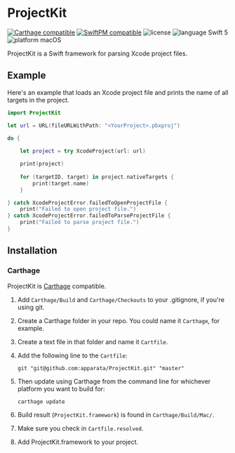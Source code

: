 # ProjectKit

[![Carthage compatible](https://img.shields.io/badge/Carthage-compatible-4BC51D.svg?style=flat)](https://github.com/Carthage/Carthage) [![SwiftPM compatible](https://img.shields.io/badge/SwiftPM-compatible-4BC51D.svg?style=flat)](https://swift.org/package-manager/) ![license](https://img.shields.io/badge/license-MIT-blue.svg) ![language Swift 5](https://img.shields.io/badge/language-Swift%205-orange.svg) ![platform macOS](https://img.shields.io/badge/platform-OSX-lightgrey.svg)

ProjectKit is a Swift framework for parsing Xcode project files.

## Example

Here's an example that loads an Xcode project file and prints the name of all targets in the project.

```Swift
import ProjectKit

let url = URL(fileURLWithPath: "<YourProject>.pbxproj")

do {
    
    let project = try XcodeProject(url: url)

    print(project)
    
    for (targetID, target) in project.nativeTargets {
        print(target.name)
    }

} catch XcodeProjectError.failedToOpenProjectFile {
    print("Failed to open project file.")
} catch XcodeProjectError.failedToParseProjectFile {
    print("Failed to parse project file.")
}
```

## Installation

### Carthage

ProjectKit is [Carthage](https://github.com/Carthage/Carthage) compatible.

1. Add `Carthage/Build` and `Carthage/Checkouts` to your .gitignore, if you're using git.
2. Create a Carthage folder in your repo. You could name it `Carthage`, for example.
3. Create a text file in that folder and name it `Cartfile`.
4. Add the following line to the `Cartfile`:

    `git "git@github.com:apparata/ProjectKit.git" "master"`

5. Then update using Carthage from the command line for whichever platform you want to build for:

    `carthage update`

6. Build result (`ProjectKit.framework`) is found in `Carthage/Build/Mac/`.
7. Make sure you check in `Cartfile.resolved`.
8. Add ProjectKit.framework to your project.
